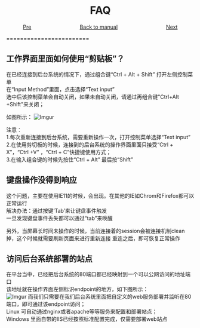 <h1 align="center">FAQ</h1>
<p align="center">
<a href="https://github.com/msopentechcn/open-hackathon/blob/master/documents/user_guide.md">Pre</a>&nbsp;&nbsp;&nbsp;&nbsp;&nbsp;&nbsp;&nbsp;&nbsp;&nbsp;&nbsp;&nbsp;&nbsp;&nbsp;&nbsp;&nbsp;&nbsp;&nbsp;&nbsp;&nbsp;&nbsp;&nbsp;&nbsp;&nbsp;&nbsp;&nbsp;&nbsp;&nbsp;&nbsp;&nbsp;&nbsp;&nbsp;&nbsp;
<a href="https://github.com/msopentechcn/open-hackathon/blob/master/documents/README.md">Back to manual</a>&nbsp;&nbsp;&nbsp;&nbsp;&nbsp;&nbsp;&nbsp;&nbsp;&nbsp;&nbsp;&nbsp;&nbsp;&nbsp;&nbsp;&nbsp;&nbsp;&nbsp;&nbsp;&nbsp;&nbsp;&nbsp;&nbsp;&nbsp;&nbsp;&nbsp;&nbsp;&nbsp;&nbsp;&nbsp;&nbsp;&nbsp;&nbsp;
<a href="javascript::">Next</a>
</p>
========================

## 工作界面里面如何使用“剪贴板”？
  
  在已经连接到后台系统的情况下，通过组合键“Ctrl + Alt + Shift” 打开左侧控制菜单        
  在“Input Method”里面，点击选择“Text input”                  
  选中后该控制菜单会自动关闭，如果未自动关闭，请通过再组合键"Ctrl+Alt +Shift"来关闭；             

  如图所示：
  ![Imgur](http://i.imgur.com/u2qNGgd.png?1)

  注意：               
      1.每次重新连接到后台系统，需要重新操作一次，打开控制菜单选择“Text input”            
      2.在使用剪切板的时候，连接到的后台系统的操作界面里面只接受“Ctrl + X”，“Ctrl +V” ，“Ctrl + C”快捷键使用方式；            
      3.在输入组合键的时候先按住“Ctrl + Alt” 最后按“Shift”

## 键盘操作没得到响应                        

   这个问题，主要在使用IE11的时候，会出现。在其他的IE如Chrom和Firefox都可以正常运行                    
   解决办法：通过按键‘Tab’来让键盘事件触发              
   一旦发现键盘事件丢失都可以通过“tab”来唤醒                

   另外，当屏幕长时间未操作的时候，当前连接着的session会被连接机制clean掉，这个时候就需要刷新页面来进行重新连接
   重连之后，即可恢复正常操作

## 访问后台系统部署的站点
   在平台当中，已经把后台系统的80端口都已经映射到一个可以公网访问的地址端口                    
   该地址就在操作界面左侧标识endpoint的地方，如下图所示：                 
![Imgur](http://i.imgur.com/PTX0U29.jpg)
   而我们只需要在我们后台系统里面把自定义的web服务部署并监听在80端口，即可通过该endpoint访问；                
   Linux 可自动通过nginx或者apache等等服务来配置和部署站点；                   
   Windows 里面自带的IIS已经按照标准配置完成，仅需要部署web站点                 
